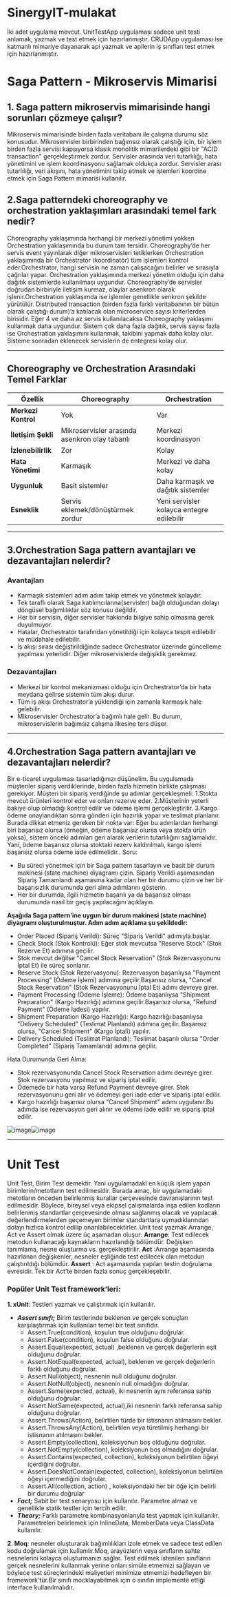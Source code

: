 # SinergyIT-mulakat
İki adet uygulama mevcut. UnitTestApp uygulaması sadece unit testi anlamak, yazmak ve test etmek için hazırlanmıştır. CRUDApp uygulaması ise  katmanlı mimariye dayanarak api yazmak ve apilerin iş sınıfları test etmek için hazırlanmıştır.

# Saga Pattern - Mikroservis Mimarisi

## 1. Saga pattern mikroservis mimarisinde hangi sorunları çözmeye çalışır?

Mikroservis mimarisinde birden fazla veritabanı ile çalışma durumu söz konusudur. Mikroservisler birbirinden bağımsız olarak çalıştığı için, bir işlem birden fazla servisi kapsıyorsa klasik monolitik mimarilerdeki gibi bir "ACID transaction" gerçekleştirmek zordur. Servisler arasında veri tutarlılığı, hata yönetimini ve işlem koordinasyonu sağlamak oldukça zordur. Servisler arası tutarlılığı, veri akışını, hata yönetimini takip etmek ve işlemleri koordine etmek için Saga Pattern mimarisi kullanılır.


## 2.Saga patterndeki choreography ve orchestration yaklaşımları arasındaki temel fark nedir?  

 Choreography yaklaşımında herhangi bir merkezi yönetimi yokken Orchestration  yaklaşımında bu durum tam tersidir. Choreography’de her servis event yayınlarak diğer mikroservisleri tetiklerken Orchestration yaklaşımında bir  Orchestrator (koordinatör) tüm işlemleri kontrol eder.Orchestrator, hangi servisin ne zaman çalışacağını belirler ve sırasıyla çağrılar yapar. Orchestration yaklaşımında merkezi yönetim olduğu için daha dağıtık sistemlerde kullanılması uygundur. Choreography’de servisler doğrudan birbiriyle iletişim kurmaz, olaylar asenkron olarak işlenir.Orchestration yaklaşımda ise işlemler genellikle senkron şekilde yürütülür. Distributed transaction (birden fazla farklı veritabanının bir bütün olarak çalıştığı durum)’a katılacak olan microservice sayısı kriterlerden birisidir. Eğer 4 ve daha az servis kullanılacaksa Choreography yaklaşımı kullanmak daha uygundur. Sistem çok daha fazla dağıtık, servis sayısı fazla ise Orchestration  yaklaşımını kullanmak, takibini yapmak daha kolay olur. Sisteme sonradan eklenecek servislerin de entegresi kolay olur. 

---

## Choreography ve Orchestration Arasındaki Temel Farklar

| Özellik                  | Choreography                                   | Orchestration                                |
|--------------------------|-----------------------------------------------|---------------------------------------------|
| **Merkezi Kontrol**      | Yok                                           | Var                                         |
| **İletişim Şekli**       | Mikroservisler arasında asenkron olay tabanlı | Merkezi koordinasyon                        |
| **İzlenebilirlik**       | Zor                                           | Kolay                                       |
| **Hata Yönetimi**        | Karmaşık                                     | Merkezi ve daha kolay                       |
| **Uygunluk**             | Basit sistemler                              | Daha karmaşık ve dağıtık sistemler          |
| **Esneklik**             | Servis eklemek/dönüştürmek zordur            | Yeni servisler kolayca entegre edilebilir   |

---

## 3.Orchestration Saga pattern avantajları ve dezavantajları nelerdir?

### Avantajları
- Karmaşık sistemleri adım adım takip etmek ve yönetmek kolaydır.
- Tek taraflı olarak Saga katılımcılarına(servisler) bağlı olduğundan dolayı döngüsel bağımlılıklar söz konusu değildir.
- Her bir servisin, diğer servisler hakkında bilgiye sahip olmasına gerek duyulmuyor.
- Hatalar, Orchestrator tarafından yönetildiği için kolayca tespit edilebilir ve müdahale edilebilir.
- İş akışı sırası değiştirildiğinde sadece Orchestrator üzerinde güncelleme yapılması yeterlidir. Diğer mikroservislerde değişiklik gerekmez.

### Dezavantajları
- Merkezi bir kontrol mekanizması olduğu için Orchestrator’da bir hata meydana gelirse sistemin tüm akışı durur.
- Tüm iş akışı Orchestrator’a yüklendiği için zamanla karmaşık hale gelebilir.
- Mikroservisler Orchestrator’a bağımlı hale gelir. Bu durum, mikroservislerin bağımsız çalışma ilkesine ters düşer.

---
## 4.Orchestration Saga pattern avantajları ve dezavantajları nelerdir?
Bir e-ticaret uygulaması tasarladığınızı düşünelim. Bu uygulamada müşteriler sipariş verdiklerinde, birden fazla hizmetin birlikte çalışması gerekiyor. Müşteri bir sipariş verdiğinde şu adımlar gerçekleşmeli:
1.Stokta mevcut ürünleri kontrol eder ve onları rezerve eder.
2.Müşterinin yeterli bakiye olup olmadığı kontrol edilir ve ödeme işlemi gerçekleştirilir. 
3.Kargo ödeme onaylandıktan sonra gönderi için hazırlık yapar ve teslimat planlanır.
Burada dikkat etmeniz gereken bir nokta var: Eğer bu adımlardan herhangi biri başarısız olursa (örneğin, ödeme başarısız olursa veya stokta ürün yoksa), sistem önceki adımları geri alarak verilerin tutarlılığını sağlamalıdır. Yani, ödeme başarısız olursa stoktaki rezerv kaldırılmalı, kargo işlemi başarısız olursa ödeme iade edilmelidir..
Soru:
 - Bu süreci yönetmek için bir Saga pattern tasarlayın ve basit bir durum makinesi (state machine) diyagramı çizin. Sipariş Verildi aşamasından Sipariş Tamamlandı aşamasına kadar olan her bir durumu çizin ve her bir başarısızlık durumunda geri alma adımlarını gösterin.
 - Her bir durumda, ilgili hizmetin başarılı ya da başarısız olması durumunda nasıl bir geçiş yapılacağını açıklayın.

 **Aşağıda Saga pattern'ine uygun bir durum makinesi (state machine) diyagramı oluşturulmuştur. Adım adım açıklama şu şekildedir:**

 - Order Placed (Sipariş Verildi): Süreç "Sipariş Verildi" adımıyla başlar.
 - Check Stock (Stok Kontrolü): Eğer stok mevcutsa "Reserve Stock" (Stok Rezerve Et) adımına geçilir.
 - Stok mevcut değilse "Cancel Stock Reservation" (Stok Rezervasyonunu İptal Et) ile süreç sonlanır.
 - Reserve Stock (Stok Rezervasyonu): Rezervasyon başarılıysa "Payment Processing" (Ödeme İşlemi) adımına geçilir.Başarısız olursa, "Cancel Stock Reservation" (Stok Rezervasyonunu İptal Et) adımı devreye girer.
 - Payment Processing (Ödeme İşleme): Ödeme başarılıysa "Shipment Preparation" (Kargo Hazırlığı) adımına geçilir.Başarısız olursa, "Refund Payment" (Ödeme İadesi) yapılır.
 - Shipment Preparation (Kargo Hazırlığı): Kargo hazırlığı başarılıysa "Delivery Scheduled" (Teslimat Planlandı) adımına geçilir. Başarısız olursa, "Cancel Shipment" (Kargo İptali) yapılır.
 - Delivery Scheduled (Teslimat Planlandı): Teslimat başarılı olursa "Order Completed" (Sipariş Tamamlandı) adımına geçilir.

Hata Durumunda Geri Alma:

 - Stok rezervasyonunda Cancel Stock Reservation adımı devreye girer. Stok rezervasyonu yapılmaz  ve sipariş iptal edilir. 
 - Ödemede bir hata varsa Refund Payment devreye girer. Stok rezervasyonunu geri alır ve ödemeyi geri iade eder  ve sipariş iptal edilir.
 - Kargo hazırlığı başarısız olursa "Cancel Shipment" adımı uygulanır.Bu adımda ise rezervasyon geri alınır ve ödeme iade edilir ve sipariş iptal edilir.
   
![image](https://github.com/user-attachments/assets/03d2ae82-0d4d-4c0d-ae4f-a063e0cca8c0)![image](https://github.com/user-attachments/assets/ab3d12a6-5cd1-46e3-b8ca-7f910792e90e)

---
# Unit Test
   Unit Test, Birim Test demektir. Yani uygulamadaki en küçük işlem yapan birimlerin/metotların test edilmesidir. Burada amaç, bir uygulamadaki metotların önceden belirlenmiş kurallar çerçevesinde davranışlarının test edilmesidir. Böylece, bireysel veya ekipsel çalışmalarda inşa edilen kodların belirlenmiş standartlar çerçevesinde olması sağlanmış olacak ve yapılacak değerlendirmelerden geçemeyen birimler standartlara uymadıklarından dolayı hızlıca kontrol edilip onarılabilecektirler. 
   Unit test yazmak Arrange, Act ve Assert olmak üzere üç aşamadan oluşur:
**Arrange**: Test edilecek metodun kullanacağı kaynakların hazırlandığı bölümdür. Değişken tanımlama, nesne oluşturma vs. gerçekleştirilir.
**Act** :Arrange aşamasında hazırlanan değişkenler, nesneler eşliğinde test edilecek olan metodun çalıştırıldığı bölümdür.
**Assert** : Act aşamasında yapılan testin doğrulama evresidir. Tek bir Act’te birden fazla sonuç gerçekleşebilir. 

### Popüler Unit Test framework’leri:

**1. xUnit**: Testleri yazmak ve çalıştırmak için kullanılır.
 - ***Assert sınıfı;***
   Birim testlerinde beklenen ve gerçek sonuçları karşılaştırmak için kullanılan temel bir test sınıfıdır.
    - Assert.True(condition), koşulun true olduğunu doğrular.
    - Assert.False(condition), koşulun false olduğunu doğrular.
    - Assert.Equal(expected, actual) ,beklenen ve gerçek değerlerin eşit olduğunu doğrular.
    - Assert.NotEqual(expected, actual), beklenen ve gerçek değerlerin farklı olduğunu doğrular.
    - Assert.Null(object), nesnenin null olduğunu doğrular.
    - Assert.NotNull(object), nesnenin null olmadığını doğrular.
    - Assert.Same(expected, actual), iki nesnenin aynı referansa sahip olduğunu doğrular.
    - Assert.NotSame(expected, actual),iki nesnenin farklı referansa sahip olduğunu doğrular.
    - Assert.Throws<TException>(Action), belirtilen türde bir istisnanın atılmasını bekler.
    - Assert.ThrowsAny<TException>(Action), belirtilen veya türetilmiş herhangi bir istisnanın atılmasını bekler.
    - Assert.Empty(collection), koleksiyonun boş olduğunu doğrular.
    - Assert.NotEmpty(collection), koleksiyonun boş olmadığını doğrular.
    - Assert.Contains(expected, collection), koleksiyonun belirtilen öğeyi içerdiğini doğrular.
    - Assert.DoesNotContain(expected, collection), koleksiyonun belirtilen öğeyi içermediğini doğrular.
    - Assert.All(collection, action) , koleksiyondaki her bir öğe için belirli bir durumu doğrular
 - ***Fact;***
  Sabit bir test senaryosu için kullanılır.
  Parametre almaz ve genellikle statik testler için tercih edilir.
  - ***Theory;***
  Farklı parametre kombinasyonlarıyla test yapmak için kullanılır.
  Parametreleri belirlemek için InlineData, MemberData veya ClassData kullanılır.

**2. Moq**:  nesneler oluşturarak bağımlılıkları izole etmek ve sadece test edilen kodu doğrulamak için kullanılır.Moq, arayüzlerin veya sınıfların sahte nesnelerini kolayca oluşturmanızı sağlar. Test edilmek istenilen sınıfların gerçek nesnelerini kullanmak yerine onları simüle etmemizi sağlayan ve böylece test süreçlerindeki maliyetleri minimize etmemizi hedefleyen bir framework’tür.Bir sınıfı mocklayabilmek için o sınıfın implemente ettiği interface kullanılmalıdır. 


